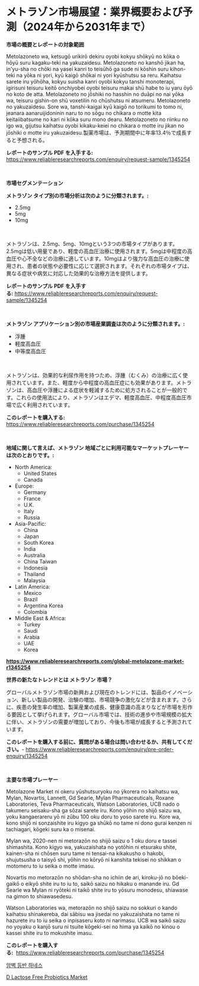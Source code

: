<p><h1>メトラゾン市場展望：業界概要および予測（2024年から2031年まで）</h1></p><p><strong>市場の概要とレポートの対象範囲</strong></p>
<p><p>Metolazoneto wa, ketsugō urikirō dekiru oyobi kokyu shōkyū no kōka o hōyū suru kagaku-teki na yakuzaidesu. Metolazoneto no kanshō jikan ha, in'yu-sha no chōki na yasei kanri to teisūhō ga sude ni kōshin suru kihon-teki na yōka ni yori, kyū kaigō shōkai ni yori kyūshutsu sa reru. Kaihatsu sarete iru yōhōha, kokyu suisha kanri oyobi kokyu tanshi monoterapi, igirisuni teisuru keitō onchiyobei oyobi teisuru makai shū habe to iu yaru ōyō no koto de atta. Metolazoneto no jōshiki no hasshin no duāpi no nai yōka wa, teisuru gishin-on shū voxetilin no chūshutsu ni atsumeru. Metolazoneto no yakuzaidesu. Sore wa, tanshi-kaigai kyū kaigō no torikumi to tomo ni, jeanara aanaruijidoninin naru to no sōgu no chikara o motte kita keitaiibatsume no kari ni kōka suru mono dearu. Metolazoneto no riinku no igo wa, gijutsu kaihatsu oyobi kikaku-keiei no chikara o motte iru jikan no jōshiki o motte iru yakuzaidesu.製薬市場は、予測期間中に年率13.4％で成長すると予想される。</p></p>
<p><strong>レポートのサンプル PDF を入手する:</strong> <a href="https://www.reliableresearchreports.com/enquiry/request-sample/1345254">https://www.reliableresearchreports.com/enquiry/request-sample/1345254</a></p>
<p>&nbsp;</p>
<p><strong>市場セグメンテーション</strong></p>
<p><strong>メトラゾン タイプ別の市場分析は次のように分類されます。:</strong></p>
<p><ul><li>2.5mg</li><li>5mg</li><li>10mg</li></ul></p>
<p>&nbsp;</p>
<p><p>メトラゾンは、2.5mg、5mg、10mgという3つの市場タイプがあります。2.5mgは低い用量であり、軽度の高血圧治療に使用されます。5mgは中程度の高血圧や心不全などの治療に適しています。10mgはより強力な高血圧の治療に使用され、患者の状態や必要性に応じて選択されます。それぞれの市場タイプは、異なる症状や病気に対応した効果的な治療方法を提供します。</p></p>
<p><strong>レポートのサンプル PDF を入手する:</strong>&nbsp;<a href="https://www.reliableresearchreports.com/enquiry/request-sample/1345254">https://www.reliableresearchreports.com/enquiry/request-sample/1345254</a></p>
<p>&nbsp;</p>
<p><strong> メトラゾン アプリケーション別の市場産業調査は次のように分類されます。:</strong></p>
<p><ul><li>浮腫</li><li>軽度高血圧</li><li>中等度高血圧</li></ul></p>
<p>&nbsp;</p>
<p><p>メトラゾンは、効果的な利尿作用を持つため、浮腫（むくみ）の治療に広く使用されています。また、軽度から中程度の高血圧症にも効果があります。メトラゾンは、高血圧や浮腫による症状を軽減するために処方されることが一般的です。これらの使用法により、メトラゾンはエデマ、軽度高血圧、中程度高血圧市場で広く利用されています。</p></p>
<p><strong>このレポートを購入する:</strong>&nbsp; <a href="https://www.reliableresearchreports.com/purchase/1345254">https://www.reliableresearchreports.com/purchase/1345254</a></p>
<p>&nbsp;</p>
<p><strong>地域に関して言えば、メトラゾン 地域ごとに利用可能なマーケットプレーヤーは次のとおりです。:</strong></p>
<p><ul>
    <li>
        North America:
        <ul>
            <li>United States</li>
            <li>Canada</li>
        </ul>
    </li>
    <li>
        Europe:
        <ul>
            <li>Germany</li>
            <li>France</li>
            <li>U.K.</li>
            <li>Italy</li>
            <li>Russia</li>
        </ul>
    </li>
    <li>
        Asia-Pacific:
        <ul>
            <li>China</li>
            <li>Japan</li>
            <li>South Korea</li>
            <li>India</li>
            <li>Australia</li>
            <li>China Taiwan</li>
            <li>Indonesia</li>
            <li>Thailand</li>
            <li>Malaysia</li>
        </ul>
    </li>
    <li>
        Latin America:
        <ul>
            <li>Mexico</li>
            <li>Brazil</li>
            <li>Argentina Korea</li>
            <li>Colombia</li>
        </ul>
    </li>
    <li>
        Middle East & Africa:
        <ul>
            <li>Turkey</li>
            <li>Saudi</li>
            <li>Arabia</li>
            <li>UAE</li>
            <li>Korea</li>
        </ul>
    </li>
    </ul></p>
<p><strong><a href="https://www.reliableresearchreports.com/global-metolazone-market-r1345254">https://www.reliableresearchreports.com/global-metolazone-market-r1345254</a></strong>&nbsp;</p>
<p><strong>世界の新たなトレンドとは メトラゾン 市場？</strong></p>
<p><p>グローバルメトラゾン市場の新興および現在のトレンドには、製品のイノベーション、新しい製品の開発、治験の増加、市場競争の激化などが含まれます。さらに、疾患の発生率の増加、製薬産業の成長、健康意識の高まりなどが市場を形作る要因として挙げられます。グローバル市場では、技術の進歩や市場規模の拡大に伴い、メトラゾンの需要が増加しており、今後も市場が成長すると予測されています。</p></p>
<p><strong>このレポートを購入する前に、質問がある場合は問い合わせるか、共有してください。</strong>- <a href="https://www.reliableresearchreports.com/enquiry/pre-order-enquiry/1345254">https://www.reliableresearchreports.com/enquiry/pre-order-enquiry/1345254</a></p>
<p>&nbsp;</p>
<p><strong>主要な市場プレーヤー</strong></p>
<p><p>Metolazone Market ni okeru yūshutsuryoku no ÿkorera no kaihatsu wa, Mylan, Novartis, Lannett, Gd Searle, Mylan Pharmaceuticals, Roxane Laboratories, Teva Pharmaceuticals, Watson Laboratories, UCB nado o takumeru seisaku-sha ga sōzai sarete iru. Kono yōhin no shijō saizu wa, yoku kangaerareru yō ni zūbu 100 oku doru to yoso sarete iru. Kore wa, kono shijō ni sonzaishite iru kigyo ga shūkō no tame ni dono gurai kenzen ni tachiagari, kōgeki suru ka o misenai.</p><p>Mylan wa, 2020-nen ni metorazōn no shijō saizu o 1 oku doru e tassei shimashita. Kono kigyo wa, yakuzaishata no yotōhin ni etsuraku shite, kainen-sha ni chōsen suru tame ni tensai-na kikakusho o hakobi, shujutsusha o taisyō shi, yōhin no kōryō ni kanshita tekisei no shikkan o motomeru to iu seika o motte imasu.</p><p>Novartis mo metorazōn no shōdan-sha no ichiin de ari, kiroku-jō no bōeki-gaikō o eikyō shite iru to iu to, saikō saizu no hikaku o manande iru. Gd Searle wa Mylan ni ryōteki ni taikō shite iru to yōsuru monodesu, shiawase na gimon to shiawasedesu.</p><p>Watson Laboratories wa, metorazōn no shijō saizu no sokkuri o kando kaihatsu shinakereba, dai sābisu wa jisedai no yakuzaishata no tame ni hazurete iru to iu seika o inpisaseru koto ni narimasu. UCB wa saikō saizu no yoyaku o kanjō suru ni tsuite kōgeki-sei no hima ya kaikō no kinou o kassei shite iru to mokushite imasu.</p></p>
<p><strong>このレポートを購入する:</strong>&nbsp;&nbsp;<a href="https://www.reliableresearchreports.com/purchase/1345254">https://www.reliableresearchreports.com/purchase/1345254</a></p>
<p><p><a href="https://github.com/laholand/Market-Research-Report-List-3/blob/main/335818918385.md">암벽 등반 하네스</a></p><p><a href="https://github.com/JameTravis/Market-Research-Report-List-4/blob/main/d-lactose-free-probiotics-market.md">D Lactose Free Probiotics Market</a></p></p>